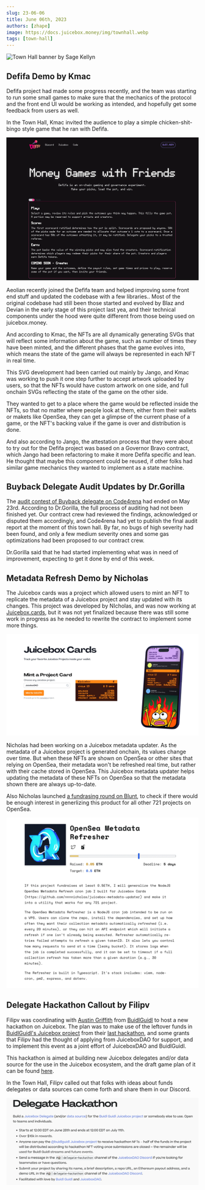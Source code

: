 ```yaml
---
slug: 23-06-06
title: June 06th, 2023
authors: [zhape]
image: https://docs.juicebox.money/img/townhall.webp
tags: [town-hall]
---
```


![Town Hall banner by Sage Kellyn](https://docs.juicebox.money/img/townhall.webp)

## Defifa Demo by Kmac

Defifa project had made some progress recently, and the team was starting to run some small games to make sure that the mechanics of the protocol and the front end UI would be working as intended, and hopefully get some feedback from users as well.

In the Town Hall, Kmac invited the audience to play a simple chicken-shit-bingo style game that he ran with  Defifa.

![Defifa.net now](defifa0606.webp)

Aeolian recently joined the Defifa team and helped improving some front end stuff and updated the codebase with a few libraries.. Most of the original codebase had still been those started and evolved by Blaz and Devian in the early stage of this project last yea, and their technical components under the hood were quite different from those being used on juicebox.money.

And according to Kmac, the NFTs are all dynamically generating SVGs that will reflect some information about the game, such as number of times they have been minted, and the different phases that the game evolves into, which means the state of the game will always be represented in each NFT in real time.

This SVG development had been carried out mainly by Jango, and Kmac was working to push it one step further to accept artwork uploaded by users, so that the NFTs would have custom artwork on one side, and  full onchain SVGs reflecting the state of the game on the other side.

They wanted to get to a place where the game would be reflected inside the NFTs, so that no matter where people look at them, either from their wallets or makets like OpenSea, they can get a glimpse of the current phase of a game, or the NFT's backing value if the game is over and distribution is done.

And also according to Jango, the attestation process that they were about to try out for the Defifa project was based on a Governor Bravo contract, which Jango had been refactoring to make it more Defifa specific and lean. He thought that maybe this component could be reused, if other folks had similar game mechanics they wanted to implement as a state machine.

## Buyback Delegate Audit Updates by Dr.Gorilla

The [audit contest of Buyback delegate on Code4rena](https://code4rena.com/contests/2023-05-juicebox-buyback-delegate#top) had ended on May 23rd. According to Dr.Gorilla, the full process of auditing had not been finished yet. Our contract crew had reviewed the findings, acknowledged or disputed them accordingly, and Code4rena had yet to publish the final audit report at the moment of this town hall. By far, no bugs of high severity had been found, and only a few  medium severity ones and some gas optimizations had been proposed to our contract crew.

Dr.Gorilla said that he had started implementing what was in need of improvement, expecting to get it done by end of this week.

## Metadata Refresh Demo by Nicholas

The Juicebox cards was a project which allowed users to mint an NFT to replicate the metadata of a Juicebox project and stay updated with its changes. This project was developed by NIcholas,  and was now working at [Juicebox.cards](https://juicebox.cards/), but it was not yet finalized because there was still some work in progress as he needed to rewrite the contract to implement some more things.

![Juicebox.cards website](juicebox_cards.webp)

Nicholas had been working on a Juicebox metadata updater. As the metadata of a Juicebox project is generated onchain, its values change over time. But when these NFTs are shown on OpenSea or other sites that relying on OpenSea, their metadata won't be refreshed real time, but rather with their cache stored in OpenSea. This Juicebox metadata updater helps updating the metadata of these NFTs on OpenSea so that the metadata shown there are always up-to-date.

Also Nicholas launched [a fundrasing round on Blunt](https://blunt.fund/rounds/519), to check if there would be enough interest in generlizing this product for all other 721 projects on OpenSea.

![OpenSea Metadata Refresher Blunt round](metadata_refresher_blunt.webp)

## Delegate Hackathon Callout by Filipv

Filipv was coordinating with [Austin Griffith](https://twitter.com/austingriffith) from [BuidlGuidl](https://buidlguidl.com/) to host a new hackathon on Juicebox. The plan was to make use of the leftover funds in [BuidlGuidl's Juicebox project](https://juicebox.money/@buidlguidl) from their [last hackathon](https://docs.juicebox.money/hackathon/), and some grants that Filipv had the thought of applying from JuiceboxDAO for support,  and to implement this event as a joint effort of JuiceboxDAO and BuidlGuidl.

This hackathon is aimed at building new Juicebox delegates and/or data source for the use in the Juicebox ecosystem, and the draft game plan of it can be found [here](https://docs.juicebox.money/delegate-hackathon).

In the Town Hall, Filipv called out that folks with ideas about funds delegates or data sources can come forth and share them in our Discord.

![Delegate hackathon with BuidlGuidl](delegate_hackathon.webp)


